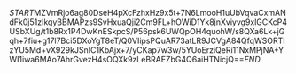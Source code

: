 $START$MZVmRjo6ag80DseH4pXcFzhxHz9x5t+7N6LmooH1uUbVqvaCxmANdFk0j51zIkqyBBMAPzs9SvHxuaQji2Cm9FL+hOWiD1Yk8jnXviyvg9xlGCKcP4USbXUg/t1b8Rx1P4DwKnESkpcS/P56psk6UWQpOH4quohW/s8QXa6Lk+jGqh+7fiu+g17l7Bci5DXoYgT8eT/Q0VIipsPQuAR73atLR9JCVgA84QfqWSORTIzYU5Md+vX929kJSnIC1KbAjx+7/yCKap7w3w/5YUoErziQeRi11NxMPjNA+YWI1iwa6MAo7AhrGvezH4sOQXk9zLeBRAEZbG4Q6aiHTNicjQ==$END$